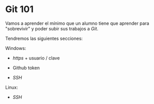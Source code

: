# Git 101

Vamos a aprender el mínimo que un alumno tiene que aprender para "sobrevivir"
y poder subir sus trabajos a *Git*.

Tendremos las siguientes secciones:

Windows:

- *https* + usuario / clave

- Github token

- *SSH*

Linux:

- *SSH* 
